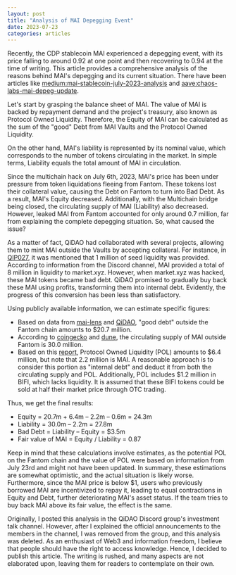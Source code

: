 ```yaml
---
layout: post
title: "Analysis of MAI Depegging Event"
date: 2023-07-23
categories: articles
---
```

Recently, the CDP stablecoin MAI experienced a depegging event, with its price falling to around 0.92 at one point and then recovering to 0.94 at the time of writing. This article provides a comprehensive analysis of the reasons behind MAI's depegging and its current situation. There have been articles like [medium:mai-stablecoin-july-2023-analysis](https://medium.com/@lain.iwakura44/mai-stablecoin-july-2023-analysis-e7978a40365) and [aave:chaos-labs-mai-depeg-update](https://web.archive.org/web/20231107172326/https://governance.aave.com/t/chaos-labs-mai-depeg-update/14108).

Let's start by grasping the balance sheet of MAI. The value of MAI is backed by repayment demand and the project's treasury, also known as Protocol Owned Liquidity. Therefore, the Equity of MAI can be calculated as the sum of the "good" Debt from MAI Vaults and the Protocol Owned Liquidity.

On the other hand, MAI's liability is represented by its nominal value, which corresponds to the number of tokens circulating in the market. In simple terms, Liability equals the total amount of MAI in circulation.

Since the multichain hack on July 6th, 2023, MAI's price has been under pressure from token liquidations fleeing from Fantom. These tokens lost their collateral value, causing the Debt on Fantom to turn into Bad Debt. As a result, MAI's Equity decreased. Additionally, with the Multichain bridge being closed, the circulating supply of MAI (Liability) also decreased. However, leaked MAI from Fantom accounted for only around 0.7 million, far from explaining the complete depegging situation. So, what caused the issue?

As a matter of fact, QiDAO had collaborated with several projects, allowing them to mint MAI outside the Vaults by accepting collateral. For instance, in [QIP027](https://snapshot.org/#/qidao.eth/proposal/QmSbkF4HGzaZ3zwNRiMQqsb12sqh1dk5FfBF23P1jNJVFZ), it was mentioned that 1 million of seed liquidity was provided. According to information from the Discord channel, MAI provided a total of 8 million in liquidity to market.xyz. However, when market.xyz was hacked, these MAI tokens became bad debt. QiDAO promised to gradually buy back these MAI using profits, transforming them into internal debt. Evidently, the progress of this conversion has been less than satisfactory.

Using publicly available information, we can estimate specific figures:

 - Based on data from [mai-lens](https://mai-lens.vercel.app/) and [QiDAO](https://app.mai.finance/analytics), "good debt" outside the Fantom chain amounts to $20.7 million.
 - According to [coingecko](https://web.archive.org/web/20231107172326/https://www.coingecko.com/en/coins/mai) and [dune](https://dune.com/guiling/mai-circulation), the circulating supply of MAI outside Fantom is 30.0 million.
 - Based on this [report](https://docs.google.com/spreadsheets/d/1npmvAIeBdDWa0_bCiFmhNtUTgCbW-sShIAVMnePb8O8/), Protocol Owned Liquidity (POL) amounts to $6.4 million, but note that 2.2 million is MAI. A reasonable approach is to consider this portion as "internal debt" and deduct it from both the circulating supply and POL. Additionally, POL includes $1.2 million in BIFI, which lacks liquidity. It is assumed that these BIFI tokens could be sold at half their market price through OTC trading. 

Thus, we get the final results:
 - Equity = 20.7m + 6.4m – 2.2m – 0.6m = 24.3m
 - Liability = 30.0m – 2.2m = 27.8m
 - Bad Debt = Liability – Equity = $3.5m
 - Fair value of MAI = Equity / Liability = 0.87

Keep in mind that these calculations involve estimates, as the potential POL on the Fantom chain and the value of POL were based on information from July 23rd and might not have been updated. In summary, these estimations are somewhat optimistic, and the actual situation is likely worse. Furthermore, since the MAI price is below $1, users who previously borrowed MAI are incentivized to repay it, leading to equal contractions in Equity and Debt, further deteriorating MAI's asset status. If the team tries to buy back MAI above its fair value, the effect is the same.

Originally, I posted this analysis in the QiDAO Discord group's investment talk channel. However, after I explained the official announcements to the members in the channel, I was removed from the group, and this analysis was deleted. As an enthusiast of Web3 and information freedom, I believe that people should have the right to access knowledge. Hence, I decided to publish this article. The writing is rushed, and many aspects are not elaborated upon, leaving them for readers to contemplate on their own.
